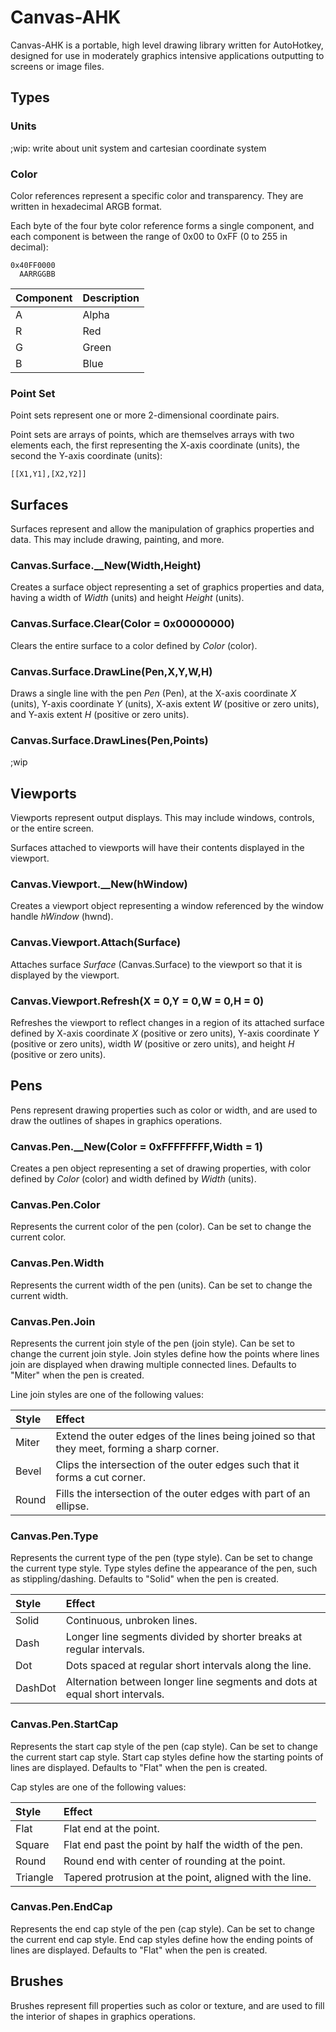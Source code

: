 Canvas-AHK
==========
Canvas-AHK is a portable, high level drawing library written for AutoHotkey, designed for use in moderately graphics intensive applications outputting to screens or image files.

Types
-----

### Units
;wip: write about unit system and cartesian coordinate system

### Color
Color references represent a specific color and transparency. They are written in hexadecimal ARGB format.

Each byte of the four byte color reference forms a single component, and each component is between the range of 0x00 to 0xFF (0 to 255 in decimal):

    0x40FF0000
      AARRGGBB

| Component | Description |
|:----------|:------------|
| A         | Alpha       |
| R         | Red         |
| G         | Green       |
| B         | Blue        |

### Point Set
Point sets represent one or more 2-dimensional coordinate pairs.

Point sets are arrays of points, which are themselves arrays with two elements each, the first representing the X-axis coordinate (units), the second the Y-axis coordinate (units):

    [[X1,Y1],[X2,Y2]]

Surfaces
--------
Surfaces represent and allow the manipulation of graphics properties and data. This may include drawing, painting, and more.

### Canvas.Surface.__New(Width,Height)
Creates a surface object representing a set of graphics properties and data, having a width of _Width_ (units) and height _Height_ (units).

### Canvas.Surface.Clear(Color = 0x00000000)
Clears the entire surface to a color defined by _Color_ (color).

### Canvas.Surface.DrawLine(Pen,X,Y,W,H)
Draws a single line with the pen _Pen_ (Pen), at the X-axis coordinate _X_ (units), Y-axis coordinate _Y_ (units), X-axis extent _W_ (positive or zero units), and Y-axis extent _H_ (positive or zero units).

### Canvas.Surface.DrawLines(Pen,Points)
;wip

Viewports
---------
Viewports represent output displays. This may include windows, controls, or the entire screen.

Surfaces attached to viewports will have their contents displayed in the viewport.

### Canvas.Viewport.__New(hWindow)
Creates a viewport object representing a window referenced by the window handle _hWindow_ (hwnd).

### Canvas.Viewport.Attach(Surface)
Attaches surface _Surface_ (Canvas.Surface) to the viewport so that it is displayed by the viewport.

### Canvas.Viewport.Refresh(X = 0,Y = 0,W = 0,H = 0)
Refreshes the viewport to reflect changes in a region of its attached surface defined by X-axis coordinate _X_ (positive or zero units), Y-axis coordinate _Y_ (positive or zero units), width _W_ (positive or zero units), and height _H_ (positive or zero units).

Pens
----
Pens represent drawing properties such as color or width, and are used to draw the outlines of shapes in graphics operations.

### Canvas.Pen.__New(Color = 0xFFFFFFFF,Width = 1)
Creates a pen object representing a set of drawing properties, with color defined by _Color_ (color) and width defined by _Width_ (units).

### Canvas.Pen.Color
Represents the current color of the pen (color). Can be set to change the current color.

### Canvas.Pen.Width
Represents the current width of the pen (units). Can be set to change the current width.

### Canvas.Pen.Join
Represents the current join style of the pen (join style). Can be set to change the current join style. Join styles define how the points where lines join are displayed when drawing multiple connected lines. Defaults to "Miter" when the pen is created.

Line join styles are one of the following values:

| Style | Effect                                                                                      |
|:------|:--------------------------------------------------------------------------------------------|
| Miter | Extend the outer edges of the lines being joined so that they meet, forming a sharp corner. |
| Bevel | Clips the intersection of the outer edges such that it forms a cut corner.                  |
| Round | Fills the intersection of the outer edges with part of an ellipse.                          |

### Canvas.Pen.Type
Represents the current type of the pen (type style). Can be set to change the current type style. Type styles define the appearance of the pen, such as stippling/dashing. Defaults to "Solid" when the pen is created.

| Style   | Effect                                                                      |
|:--------|:----------------------------------------------------------------------------|
| Solid   | Continuous, unbroken lines.                                                 |
| Dash    | Longer line segments divided by shorter breaks at regular intervals.        |
| Dot     | Dots spaced at regular short intervals along the line.                      |
| DashDot | Alternation between longer line segments and dots at equal short intervals. |

### Canvas.Pen.StartCap
Represents the start cap style of the pen (cap style). Can be set to change the current start cap style. Start cap styles define how the starting points of lines are displayed. Defaults to "Flat" when the pen is created.

Cap styles are one of the following values:

| Style    | Effect                                                  |
|:---------|:--------------------------------------------------------|
| Flat     | Flat end at the point.                                  |
| Square   | Flat end past the point by half the width of the pen.   |
| Round    | Round end with center of rounding at the point.         |
| Triangle | Tapered protrusion at the point, aligned with the line. |

### Canvas.Pen.EndCap
Represents the end cap style of the pen (cap style). Can be set to change the current end cap style. End cap styles define how the ending points of lines are displayed. Defaults to "Flat" when the pen is created.

Brushes
-------
Brushes represent fill properties such as color or texture, and are used to fill the interior of shapes in graphics operations.

